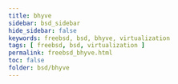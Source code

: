 ```yaml
---
title: bhyve
sidebar: bsd_sidebar
hide_sidebar: false
keywords: freebsd, bsd, bhyve, virtualization
tags: [ freebsd, bsd, virtualization ]
permalink: freebsd_bhyve.html
toc: false
folder: bsd/bhyve
---
```

